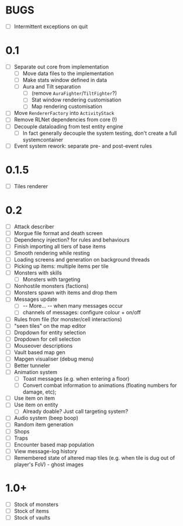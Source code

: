 # BUGS

- [ ] Intermittent exceptions on quit

# 0.1

- [ ] Separate out core from implementation
  - [ ] Move data files to the implementation
  - [ ] Make stats window defined in data
  - [ ] Aura and Tilt separation 
    - [ ] (remove `AuraFighter`/`TiltFighter`?)
    - [ ] Stat window rendering customisation
    - [ ] Map rendering customisation
- [ ] Move `RendererFactory` into `ActivityStack`
- [ ] Remove RLNet dependencies from core (!)
- [ ] Decouple dataloading from test entity engine
  - [ ] In fact generally decouple the system testing, don't create a full systemcontainer
- [ ] Event system rework: separate pre- and post-event rules

# 0.1.5

- [ ] Tiles renderer

# 0.2

- [ ] Attack describer
- [ ] Morgue file format and death screen
- [ ] Dependency injection? for rules and behaviours
- [ ] Finish importing all tiers of base items
- [ ] Smooth rendering while resting
- [ ] Loading screens and generation on background threads
- [ ] Picking up items: multiple items per tile
- [ ] Monsters with skills
  - [ ] Monsters with targeting
- [ ] Nonhostile monsters (factions)
- [ ] Monsters spawn with items and drop them
- [ ] Messages update
  - [ ] -- More... -- when many messages occur
  - [ ] channels of messages: configure colour + on/off
- [ ] Rules from file (for monster/cell interactions)
- [ ] "seen tiles" on the map editor
- [ ] Dropdown for entity selection
- [ ] Dropdown for cell selection
- [ ] Mouseover descriptions
- [ ] Vault based map gen
- [ ] Mapgen visualiser (debug menu)
- [ ] Better tunneler
- [ ] Animation system
  - [ ] Toast messages (e.g. when entering a floor)
  - [ ] Convert combat information to animations (floating numbers for damage, etc);
- [ ] Use item on item
- [ ] Use item on entity
  - [ ] Already doable? Just call targeting system?
- [ ] Audio system (beep boop)
- [ ] Random item generation
- [ ] Shops
- [ ] Traps
- [ ] Encounter based map population
- [ ] View message-log history
- [ ] Remembered state of altered map tiles (e.g. when tile is dug out of player's FoV) - ghost images

# 1.0+

- [ ] Stock of monsters
- [ ] Stock of items
- [ ] Stock of vaults